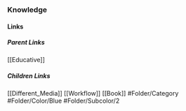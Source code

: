 ### Knowledge
#### Links
##### Parent Links
[[Educative]]
##### Children Links
[[Different_Media]]
[[Workflow]]
[[Book]]
#Folder/Category
#Folder/Color/Blue
#Folder/Subcolor/2
